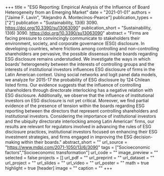 +++
title = "ESG Reporting: Empirical Analysis of the Influence of Board Heterogeneity from an Emerging Market"
date = "2021-01-01"
authors = ["Jaime F. Lavin", "Alejandro A. Montecinos-Pearce"]
publication_types = ["2"]
publication = "Sustainability, 13(6) 3090. https://doi.org/10.3390/su13063090"
publication_short = "Sustainability, 13(6) 3090. https://doi.org/10.3390/su13063090"
abstract = "Firms are facing pressure to convincingly communicate to stakeholders their environment, society, and corporate governance (ESG) disclosure. In developing countries, where frictions among controlling and non-controlling shareholders are pervasive, the possible dissensus inside boards regarding ESG disclosure remains understudied. We investigate the ways in which boards’ heterogeneity between the interests of controlling groups and the interests of institutional investors influences ESG disclosure of firms in the Latin American context. Using social networks and logit panel data models, we analyze for 2015-17 the probability of ESG disclosure by 124 Chilean listed firms. Our evidence suggests that the influence of controlling shareholders through directorate interlocking has a negative relation with ESG disclosure. Additionally, we observe that the influence of institutional investors on ESG disclosure is not yet critical. Moreover, we find partial evidence of the presence of tension within the boards regarding ESG reporting between the directors that represent controlling shareholders and institutional investors. Considering the importance of institutional investors and the ubiquity directorate interlocking among Latin American’ firms, our results are relevant for regulators involved in advancing the rules of ESG disclosure practices, institutional investors focused on enhancing their ESG investment strategies, and firms engaged in improving the ESG decision-making within their boards."
abstract_short = ""
url_source = "https://www.mdpi.com/2071-1050/13/6/3090"
tags = ["Socioeconomic factors","Socioeconomic transformation"]
url_code = ""
image_preview = ""
selected = false
projects = []
url_pdf = ""
url_preprint = ""
url_dataset = ""
url_project = ""
url_slides = ""
url_video = ""
url_poster = ""
math = true
highlight = true
[header]
image = ""
caption = ""
+++

